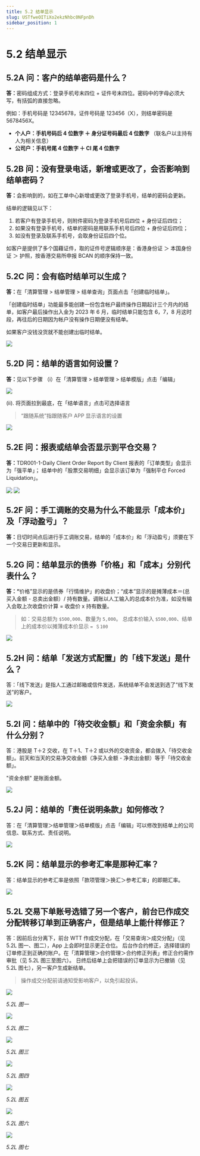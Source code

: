 ```yaml
---
title: 5.2 结单显示
slug: USTfweOITiXo2ekzNhbc0NFpnDh
sidebar_position: 1
---
```



# 5.2 结单显示

## 5.2A 问：客户的结单密码是什么？

<b>答：</b>密码组成方式：登录手机号末四位 + 证件号末四位。密码中的字母必须大写，有括弧的直接忽略。 

例如：手机号码是 12345678，证件号码是 123456（X），则结单密码是 5678456X。

- <b>个人户：手机号码后 4 位数字 ＋ 身分证号码最后 4 位数字  </b>（联名户以主持有人为相关信息）
- <b>公司户：手机号尾 4 位数字 ＋ CI 尾 4 位数字</b>

## 5.2B 问：没有登录电话，新增或更改了，会否影响到结单密码？

<b>答：</b>会影响到的，如在工单中心新增或更改了登录手机号，结单的密码会更新。

结单的逻辑见以下：

1. 若客户有登录手机号，则附件密码为登录手机号后四位 + 身份证后四位；
2. 如果没有登录手机号，结单的密码是用联系手机号后四位 + 身份证后四位；
3. 如没有登录及联系手机号，会取身份证后四个位。

如客户是提供了多个国藉证件，取的证件号逻辑顺序是：香港身份证 ＞ 本国身份证 ＞ 护照，按香港交易所申报 BCAN 的顺序保持一致。

## 5.2C 问：会有临时结单可以生成？

<b>答：</b>在「清算管理 &gt; 结单管理 &gt; 结单查询」页面点击「创建临时结单」。


「创建临时结单」功能最多能创建一份包含帐户最终操作日期起计三个月内的结单，如客户最后操作出入金为 2023 年 6 月，临时结单只能包含 6，7，8 月这时段，再往后的日期因为帐户没有操作日期便没有结单。


如果客户没钱没货就不能创建出临时结单。

<img src="/assets/JnOBbpSMtocgUZxGMGzcpXXHnBd.png" src-width="2496" src-height="1312" align="center"/>

## 5.2D 问：结单的语言如何设置？

<b>答：</b>见以下步骤
（i）在「清算管理 &gt; 结单管理 &gt; 结单模版」点击「编辑」

<img src="/assets/V9JXbMtSKom2IBxZAbDc68JKnbc.png" src-width="1842" src-height="1430" align="center"/>

(ii). 将页面拉到最底，在「结单语言」点击可选择语言

> “跟随系统”指跟随客户 APP 显示语言的设置

<img src="/assets/EjRFb3LTPohPwKxIvincZC5gnvb.png" src-width="1898" src-height="1430" align="center"/>

## 5.2E 问：报表或结单会否显示到平仓交易？

<b>答：</b>TDR001-1-Daily Client Order Report By Client 报表的「订单类型」会显示为「强平单」；
结单中的「股票交易明细」会显示该订单为「强制平仓 Forced Liquidation」。

<img src="/assets/HaJbbxtEfoUomMxO3yocKEfEnJf.png" src-width="2832" src-height="1486" align="center"/>

<img src="/assets/M3ScbSviZoz0CQxfasUc8kCInre.png" src-width="1384" src-height="676" align="center"/>

## 5.2F 问：手工调账的交易为什么不能显示「成本价」及「浮动盈亏」？

<b>答：</b>日切时间点后进行手工调账交易，结单的「成本价」和「浮动盈亏」须要在下一个交易日更新和显示。

## 5.2G 问：结单显示的债券「价格」和「成本」分别代表什么？

<b>答：</b><b>“</b>价格”显示的是债券「行情维护」的收盘价；“成本”显示的是摊薄成本＝(总买入金额 - 总卖出金额）/ 持有数量。调账以人工输入的总成本价为准，如没有输入会取上次收盘价计算 = 收盘价 x 持有数量。

> 如：交易总额为 `$500,000`、数量为 `5,000`。
总成本价输入 `$500,000`、结单上的成本价以摊薄成本价显示 `= ＄100`

<img src="/assets/IbgNbI3pVoKa5SxMJwYc7hLenoc.png" src-width="1368" src-height="260" align="center"/>

## 5.2H 问：结单「发送方式配置」的「线下发送」是什么？

答：「线下发送」是指人工通过邮箱或信件发送，系统结单不会发送到选了“线下发送”的客户。

<img src="/assets/W1kVbqMxGo8j4YxcaOBcwgHjnod.png" src-width="2830" src-height="1410" align="center"/>

## 5.2I 问：结单中的「待交收金额」和「资金余额」有什么分别？

答：港股是 T＋2 交收，在 T＋1、T＋2 或以外的交收资金，都会拨入「待交收金额」。前天和当天的交易净交收金额（净买入金额 - 净卖出金额）等于「待交收金额」。

"资金余额" 是账面金额。

<img src="/assets/ScS9bAMOYoKz0vxMfYrckQEVn6c.png" src-width="1706" src-height="696" align="center"/>

## 5.2J 问：结单的「责任说明条款」如何修改？

答：在「清算管理＞结单管理＞结单模版」点击「编辑」可以修改到结单上的公司信息、联系方式、责任说明。

<img src="/assets/XAV6bbC6joDNhzx2szFcVC6OnsI.png" src-width="1980" src-height="1410" align="center"/>

## 5.2K 问：结单显示的参考汇率是那种汇率？

答：结单显示的参考汇率是依照「款项管理＞换汇＞参考汇率」的即期汇率。

<img src="/assets/Wi7hbQ2BgoxjCixXHeBcCJH4ndh.png" src-width="1682" src-height="634" align="center"/>

## 5.2L 交易下单账号选错了另一个客户，前台已作成交分配转移订单到正确客户，但是结单上能什样修正？

答：因前后台分离下，前台 WTT 作成交分配，在「交易查询＞成交分配」（见 5.2L 图一、图二），App 上会即时显示更正仓位。
后台作合约修正，选择错误的订单修正到正确的账户。在「清算管理＞合约管理＞合约修正列表」修正合约需作审批（见 5.2L 图三至图六）。
日终后结单上会把错误的订单显示为已撤销（见 5.2L 图七），另一客户生成新结单。

> 操作成交分配前请通知受影响客户，以免引起投诉。

<img src="/assets/K5sRb3n9NoKLTix9fGgcCfVfnKc.png" src-width="2612" src-height="1574" align="center"/>

<em>5.2L 图一</em>

<img src="/assets/TYZWbONwHouV2Ux3Ii9cctt2n0Z.png" src-width="2606" src-height="1544" align="center"/>

<em>5.2L 图二</em>

<img src="/assets/R2wbbfd1HowsZpxQsxrcpaW7npf.png" src-width="2732" src-height="816" align="center"/>

<em>5.2L 图三</em>

<img src="/assets/K4RNb3gH3o7f0tx1PmTcj2KYnRX.png" src-width="2702" src-height="1192" align="center"/>

<em>5.2L 图四</em>

<img src="/assets/EyNxbvLVaoOOaNxMWEqcW8isn5e.png" src-width="2504" src-height="1538" align="center"/>

<em>5.2L 图五</em>

<img src="/assets/LPH6bRmrooN7m4xSse4cnD08nm3.png" src-width="2850" src-height="1306" align="center"/>

<em>5.2L 图六</em>

<img src="/assets/DR0JbodVMoCNJVxiaF4cHJhVnmg.png" src-width="1096" src-height="370" align="center"/>

<em>5.2L 图七</em>

